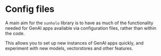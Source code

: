 # Config files

A main aim for the `sunholo` library is to have as much of the functionality needed for GenAI apps available via configuration files, rather than within the code.

This allows you to set up new instances of GenAI apps quickly, and experiment with new models, vectorstores and other features.  